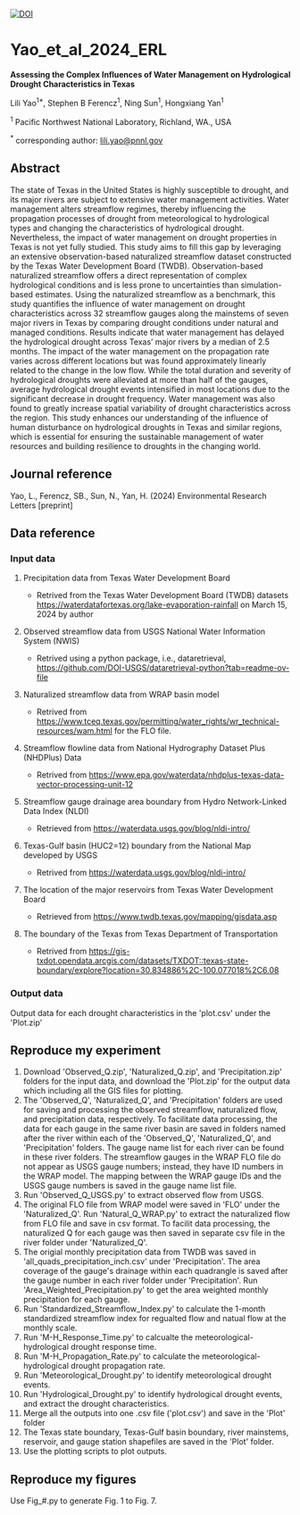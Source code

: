 [![DOI](https://zenodo.org/badge/265254045.svg)](https://zenodo.org/doi/10.5281/zenodo.10442485)

# Yao_et_al_2024_ERL
**Assessing the Complex Influences of Water Management on Hydrological Drought Characteristics in Texas**  
  
Lili Yao<sup>1*</sup>, Stephen B Ferencz<sup>1</sup>, Ning Sun<sup>1</sup>, Hongxiang Yan<sup>1</sup>  
  
<sup>1</sup> Pacific Northwest National Laboratory, Richland, WA., USA  
  
<sup>*</sup> corresponding author: lili.yao@pnnl.gov

## Abstract
The state of Texas in the United States is highly susceptible to drought, and its major rivers are subject to extensive water management activities. Water management alters streamflow regimes, thereby influencing the propagation processes of drought from meteorological to hydrological types and changing the characteristics of hydrological drought. Nevertheless, the impact of water management on drought properties in Texas is not yet fully studied. This study aims to fill this gap by leveraging an extensive observation-based naturalized streamflow dataset constructed by the Texas Water Development Board (TWDB). Observation-based naturalized streamflow offers a direct representation of complex hydrological conditions and is less prone to uncertainties than simulation-based estimates. Using the naturalized streamflow as a benchmark, this study quantifies the influence of water management on drought characteristics across 32 streamflow gauges along the mainstems of seven major rivers in Texas by comparing drought conditions under natural and managed conditions. Results indicate that water management has delayed the hydrological drought across Texas’ major rivers by a median of 2.5 months. The impact of the water management on the propagation rate varies across different locations but was found approximately linearly related to the change in the low flow. While the total duration and severity of hydrological droughts were alleviated at more than half of the gauges, average hydrological drought events intensified in most locations due to the significant decrease in drought frequency. Water management was also found to greatly increase spatial variability of drought characteristics across the region. This study enhances our understanding of the influence of human disturbance on hydrological droughts in Texas and similar regions, which is essential for ensuring the sustainable management of water resources and building resilience to droughts in the changing world.

## Journal reference
Yao, L., Ferencz, SB., Sun, N., Yan, H. (2024) Environmental Research Letters [preprint]

## Data reference  
### Input data  
1. Precipitation data from Texas Water Development Board
   * Retrived from the Texas Water Development Board (TWDB) datasets https://waterdatafortexas.org/lake-evaporation-rainfall on March 15, 2024 by author

2. Observed streamflow data from USGS National Water Information System (NWIS)
   * Retrived using a python package, i.e., dataretrieval, https://github.com/DOI-USGS/dataretrieval-python?tab=readme-ov-file
    
3. Naturalized streamflow data from WRAP basin model
   * Retrived from https://www.tceq.texas.gov/permitting/water_rights/wr_technical-resources/wam.html for the FLO file.

4. Streamflow flowline data from National Hydrography Dataset Plus (NHDPlus) Data
   * Retrived from https://www.epa.gov/waterdata/nhdplus-texas-data-vector-processing-unit-12

6. Streamflow gauge drainage area boundary from Hydro Network-Linked Data Index (NLDI)
   * Retrieved from https://waterdata.usgs.gov/blog/nldi-intro/

8. Texas-Gulf basin (HUC2=12) boundary from the National Map developed by USGS
   * Retrived from https://waterdata.usgs.gov/blog/nldi-intro/
   
10. The location of the major reservoirs from Texas Water Development Board
    * Retrieved from https://www.twdb.texas.gov/mapping/gisdata.asp
      
11. The boundary of the Texas from Texas Department of Transportation
    * Retrived from https://gis-txdot.opendata.arcgis.com/datasets/TXDOT::texas-state-boundary/explore?location=30.834886%2C-100.077018%2C6.08

### Output data
Output data for each drought characteristics in the 'plot.csv' under the 'Plot.zip'

## Reproduce my experiment
1. Download 'Observed_Q.zip', 'Naturalized_Q.zip', and 'Precipitation.zip' folders for the input data, and download the 'Plot.zip' for the output data which including all the GIS files for plotting.
2. The 'Observed_Q', 'Naturalized_Q', and 'Precipitation' folders are used for saving and processing the observed streamflow, naturalized flow, and precipitation data, respectively. To facilitate data processing, the data for each gauge in the same river basin are saved in folders named after the river within each of the 'Observed_Q', 'Naturalized_Q', and 'Precipitation' folders. The gauge name list for each river can be found in these river folders. The streamflow gauges in the WRAP FLO file do not appear as USGS gauge numbers; instead, they have ID numbers in the WRAP model. The mapping between the WRAP gauge IDs and the USGS gauge numbers is saved in the gauge name list file.
3. Run 'Observed_Q_USGS.py' to extract observed flow from USGS. 
5. The original FLO file from WRAP model were saved in 'FLO' under the 'Naturalized_Q'. Run 'Natural_Q_WRAP.py' to extract the naturalized flow from FLO file and save in csv format. To facilit data processing, the naturalized Q for each gauge was then saved in separate csv file in the river folder under 'Naturalized_Q'.
6. The origial monthly precipitation data from TWDB was saved in 'all_quads_precipitation_inch.csv' under 'Precipitation'. The area coverage of the gauge's drainage within each quadrangle is saved after the gauge number in each river folder under 'Precipitation'. Run 'Area_Weighted_Precipitation.py' to get the area weighted monthly precipitation for each gauge.
9. Run 'Standardized_Streamflow_Index.py' to calculate the 1-month standardized streamflow index for regualted flow and natual flow at the monthly scale.
10. Run 'M-H_Response_Time.py' to calcualte the meteorological-hydrological drought response time.
11. Run 'M-H_Propagation_Rate.py' to calculate the meteorological-hydrological drought propagation rate.
12. Run 'Meteorological_Drought.py' to identify meteorological drought events.
13. Run 'Hydrological_Drought.py' to identify hydrological drought events, and extract the drought characteristics.
15. Merge all the outputs into one .csv file ('plot.csv') and save in the 'Plot' folder
16. The Texas state boundary, Texas-Gulf basin boundary, river mainstems, reservoir, and gauge station shapefiles are saved in the 'Plot' folder.
17. Use the plotting scripts to plot outputs.

## Reproduce my figures 
Use Fig_#.py to generate Fig. 1 to Fig. 7.


